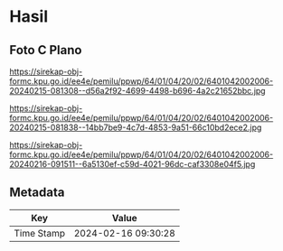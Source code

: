 # Hasil

## Foto C Plano

https://sirekap-obj-formc.kpu.go.id/ee4e/pemilu/ppwp/64/01/04/20/02/6401042002006-20240215-081308--d56a2f92-4699-4498-b696-4a2c21652bbc.jpg

https://sirekap-obj-formc.kpu.go.id/ee4e/pemilu/ppwp/64/01/04/20/02/6401042002006-20240215-081838--14bb7be9-4c7d-4853-9a51-66c10bd2ece2.jpg

https://sirekap-obj-formc.kpu.go.id/ee4e/pemilu/ppwp/64/01/04/20/02/6401042002006-20240216-091511--6a5130ef-c59d-4021-96dc-caf3308e04f5.jpg


## Metadata

| Key        | Value               |
| ---------- | ------------------- |
| Time Stamp | 2024-02-16 09:30:28 |



